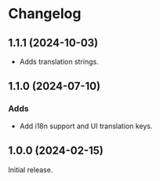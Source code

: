 # Changelog

## 1.1.1 (2024-10-03)

* Adds translation strings.

## 1.1.0 (2024-07-10)

### Adds

* Add i18n support and UI translation keys.

## 1.0.0 (2024-02-15)

Initial release.
